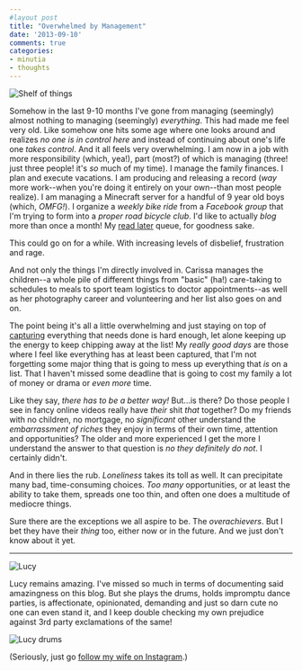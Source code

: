 ```yaml
---
#layout post
title: "Overwhelmed by Management"
date: '2013-09-10'
comments: true
categories: 
- minutia
- thoughts
---
```


![Shelf of things](http://farm6.staticflickr.com/5535/9720057139_84e1ae7284_z.jpg "I'm not sure what this photo has to do with this post, but I like it. It's a shelf in my late grandfather's shop. He was one of those people who really did seem to have everything together")

Somehow in the last 9-10 months I've gone from managing (seemingly) almost nothing to managing (seemingly) _everything_. This had made me feel very old. Like somehow one hits some age where one looks around and realizes _no one is in control here_ and instead of continuing about one's life one _takes control_. And it all feels very overwhelming. I am now in a job with more responsibility (which, yea!), part (most?) of which is managing (three! just three people! it's _so_ much of my time). I manage the family finances. I plan and execute vacations. I am producing and releasing a record (_way_ more work--when you're doing it entirely on your own--than most people realize). I am managing a Minecraft server for a handful of 9 year old boys (which, _OMFG!_). I organize a _weekly bike ride_ from a _Facebook group_ that I'm trying to form into a _proper road bicycle club_. I'd like to actually _blog_ more than once a month! My [read later](http://www.instapaper.com/) queue, for goodness sake.

This could go on for a while. With increasing levels of disbelief, frustration and rage.

And not only the things I'm directly involved in. Carissa manages the children--a whole pile of different things from "basic" (ha!) care-taking to schedules to meals to sport team logistics to doctor appointments--as well as her photography career and volunteering and her list also goes on and on.

The point being it's all a little overwhelming and just staying on top of [capturing](https://www.google.com/search?q=ubiquitous%20capture) everything that needs done is hard enough, let alone keeping up the energy to keep chipping away at the list! My _really good days_ are those where I feel like everything has at least been captured, that I'm not forgetting some major thing that is going to mess up everything that _is_ on a list. That I haven't missed some deadline that is going to cost my family a lot of money or drama or _even more_ time.

Like they say, _there has to be a better way!_ But...is there? Do those people I see in fancy online videos really have _their_ shit _that_ together? Do my friends with no children, no mortgage, no _significant_ other understand the _embarrassment of riches_ they enjoy in terms of their own time, attention and opportunities? The older and more experienced I get the more I understand the answer to that question is _no they definitely do not_. I certainly didn't. 

And in there lies the rub. _Loneliness_ takes its toll as well. It can precipitate many bad, time-consuming choices. _Too many_ opportunities, or at least the ability to take them, spreads one too thin, and often one does a multitude of mediocre things.

Sure there are the exceptions we all aspire to be. The _overachievers_. But I bet they have their _thing_ too, either now or in the future. And we just don't know about it yet.

---

![Lucy](http://farm4.staticflickr.com/3752/9602471902_bf23b853b8_z.jpg)

Lucy remains amazing. I've missed so much in terms of documenting said amazingness on this blog. But she plays the drums, holds impromptu dance parties, is affectionate, opinionated, demanding and just so darn cute no one can even stand it, and I keep double checking my own prejudice against 3rd party exclamations of the same!

![Lucy drums](/images/lucy_drums.jpg)

(Seriously, just go [follow my wife on Instagram](http://instagram.com/carissabyers).)
